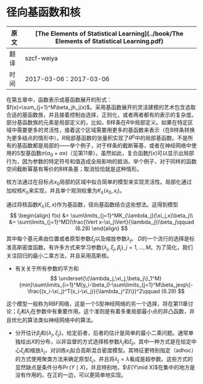 # 径向基函数和核

| 原文   | [The Elements of Statistical Learning](../book/The Elements of Statistical Learning.pdf) |
| ---- | ---------------------------------------- |
| 翻译   | szcf-weiya                               |
| 时间   | 2017-03-06：2017-03-06                    |

在第五章中，函数表示成基函数展开的形式：$f(x)=\sum_{j=1}^M\beta_jh_j(x)$。采用基函数展开的灵活建模的艺术包含选取合适的基函数族，并且接着控制由选择，正则化，或者两者都有的表示的复杂度。部分基函数族的元素是局部定义的，比如，B样条在$R$中局部定义。如果在特定区域中需要更多的灵活性，接着这个区域需要用更多的基函数来表示（在B样条转换为更多结点的情形中）。$R$局部基函数的张量积实现了$R^p$中的局部基函数。不是所有的基函数都是局部的——举个例子，对于样条的截断幂基，或者在神经网络中使用的S型基函数$\sigma(\alpha_0+\alpha x)$（见第11章）。虽然如此，复合函数$f(x)$可以显示出局部行为，因为参数的特定符号和值造成全局影响的抵消。举个例子，对于同样的函数空间截断幂基有等价的B样条基；取消恰恰就是这种情形。

核方法通过在目标点$x_0$局部的区域中拟合简单的模型来实现灵活性。局部化通过加权核$K_\lambda$来实现，并且单个观测权重为$K_\lambda(x_0,x_i)$。

通过将核函数$K_\lambda(\xi,x)$作为基函数，径向基函数结合这些想法。这得到模型
$$
\begin{align}
f(x) &= \sum\limits_{j=1}^MK_{\lambda_j}(\xi_j,x)\beta_j\\
&= \sum\limits_{j=1}^MD(\frac{\Vert x-\xi_j\Vert}{\lambda_j})\beta_j\qquad (6.28)
\end{align}
$$
其中每个基元素由位置或者原型参数$\xi_j$以及缩放参数$\lambda_j$。 $D$的一个流行的选择是标准高斯密度函数。有许多方式来学习参数$\{\lambda_j,\xi_j,\beta_j\},j=1,\ldots,M$。为了简化，我们关注回归的最小二乘方法，并且采用高斯核。

- 有关关于所有参数的平方和
$$
\underset{\{\lambda_j,\xi_j,\beta_j\}_1^M}{min}\sum\limits_{i=1}^M(y_i-\beta_0-\sum\limits_{j=1}^M\beta_jexp\{-\frac{(x_i-\xi_j)^T(x_i-\xi_j)}{\lambda_j^2}\})^2\qquad (6.29)
$$

​		这个模型一般称为RBF网络，这是一个S型神经网络的另一个选择，将在第11章讨论；$\xi_j$和$\lambda_j$在参数中有重要作用。这个准则是有着多重局部最小点的非凸函数，并且优化的算法类似神经网络中的算法。

- 分开估计$\beta_j$和$\{\lambda_j,\xi_j\}$。给定前者，后者的估计是简单的最小二乘问题。通常单独给出$X$的分布，以非监督的方式选择核参数$\lambda_j$和$\xi_j$。其中一种方式是在给定中心$\xi_j$和缩放$\lambda_j$，对训练$x_i$拟合高斯混合密度模型。其特征更特别指定（adhoc）的方式使用聚类方法来确定原型$\xi_j$，并且将$\lambda_j=\lambda$看成是超参数。这些方式的显然缺点是条件分布$\Pr(Y\mid X)$，并且特别地，$\E(Y\mid X)$在集中的地方是没有作用的。在正的一边，可以更简单地实现。
